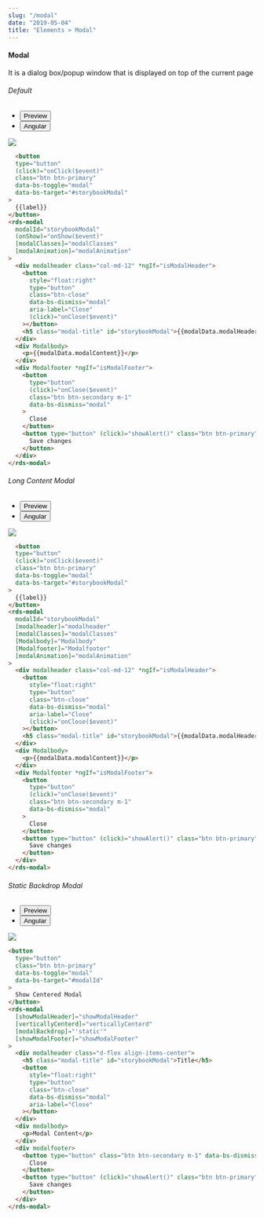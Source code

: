 ```yaml
---
slug: "/modal"
date: "2019-05-04"
title: "Elements > Modal"
---
```

<!-- CSS only -->
<link href="https://cdn.jsdelivr.net/npm/bootstrap@5.1.3/dist/css/bootstrap.min.css" rel="stylesheet" integrity="sha384-1BmE4kWBq78iYhFldvKuhfTAU6auU8tT94WrHftjDbrCEXSU1oBoqyl2QvZ6jIW3" crossorigin="anonymous">
<link rel="stylesheet" href="../assets/css/style-elements.css">

  
 

<link rel="stylesheet" href="../assets/css/main.css">

#### Modal
  
<p class="">It is a dialog box/popup window that is displayed on top of the current page</p>

<section class="py-4">
    <h6>Default</h6>
    <div class="py-3">
      <div class="cust-tabs">
        <ul class="nav nav-tabs" id="myTab" role="tablist">
          <li class="nav-item" role="presentation">
            <button class="nav-link active" id="PreviewBasic-tab" data-bs-toggle="tab" data-bs-target="#PreviewBasic" type="button" role="tab" aria-controls="PreviewBasic" aria-selected="true">Preview </button>
          </li>
          <li class="nav-item" role="presentation">
            <button class="nav-link" id="AngularBasic-tab" data-bs-toggle="tab" data-bs-target="#AngularBasic" type="button" role="tab" aria-controls="AngularBasic" aria-selec0ted="false"><i class="bi bi-code-slash" style="font-size:1.0rem"></i>Angular</button>
          </li>
        </ul>
      </div>
      <div class="tab-content card border" id="myTabContent">
        <div class="tab-pane fade show active" id="PreviewBasic" role="tabpanel" aria-labelledby="PreviewBasic-tab">
         <div class="contents  p-5">
              <div class="row">
               <div class="col-md-12">
                  <img src="/images/modal-default.png" class="img-fluid w-100">
               </div>               
              </div>
                       
  </div>
        </div>
        <div class="tab-pane fade show" id="AngularBasic" role="tabpanel" aria-labelledby="AngularBasic-tab">
          <div class="contents bg-code">
<div class="row m-0">

```html
  <button
  type="button"
  (click)="onClick($event)"
  class="btn btn-primary"
  data-bs-toggle="modal"
  data-bs-target="#storybookModal"
>
  {{label}}
</button>
<rds-modal
  modalId="storybookModal"
  (onShow)="onShow($event)"
  [modalClasses]="modalClasses"
  [modalAnimation]="modalAnimation"
>
  <div modalheader class="col-md-12" *ngIf="isModalHeader">
    <button
      style="float:right"
      type="button"
      class="btn-close"
      data-bs-dismiss="modal"
      aria-label="Close"
      (click)="onClose($event)"
    ></button>
    <h5 class="modal-title" id="storybookModal">{{modalData.modalHeader}}</h5>
  </div>
  <div Modalbody>
    <p>{{modalData.modalContent}}</p>
  </div>
  <div Modalfooter *ngIf="isModalFooter">
    <button
      type="button"
      (click)="onClose($event)"
      class="btn btn-secondary m-1"
      data-bs-dismiss="modal"
    >
      Close
    </button>
    <button type="button" (click)="showAlert()" class="btn btn-primary">
      Save changes
    </button>
  </div>
</rds-modal>
```
</div>
</div>
  </div>
        </div>
      </div>
    </div>
  </section>
   
<!-- Long Content Modal -->

<section class="py-4">
    <h6>Long Content Modal</h6>
    <div class="py-3">
      <div class="cust-tabs">
        <ul class="nav nav-tabs" id="myTab" role="tablist">
          <li class="nav-item" role="presentation">
            <button class="nav-link active" id="PreviewBasic-tab1" data-bs-toggle="tab" data-bs-target="#PreviewBasic1" type="button" role="tab" aria-controls="PreviewBasic" aria-selected="true">Preview </button>
          </li>
          <li class="nav-item" role="presentation">
            <button class="nav-link" id="AngularBasic-tab1" data-bs-toggle="tab" data-bs-target="#AngularBasic1" type="button" role="tab" aria-controls="AngularBasic" aria-selec0ted="false"><i class="bi bi-code-slash" style="font-size:1.0rem"></i>Angular</button>
          </li>
        </ul>
      </div>
      <div class="tab-content card border" id="myTabContent">
        <div class="tab-pane fade show active" id="PreviewBasic1" role="tabpanel" aria-labelledby="PreviewBasic-tab1">
         <div class="contents  p-5">
              <div class="row">
                 <div class="col-md-12">
                     <img src="/images/modal-long-content.png" class="img-fuild w-50">
                </div>              
              </div>
                       
  </div>
        </div>
        <div class="tab-pane fade show" id="AngularBasic1" role="tabpanel" aria-labelledby="AngularBasic-tab1">
          <div class="contents bg-code">
<div class="row m-0">

```html
  <button
  type="button"
  (click)="onClick($event)"
  class="btn btn-primary"
  data-bs-toggle="modal"
  data-bs-target="#storybookModal"
>
  {{label}}
</button>
<rds-modal
  modalId="storybookModal"
  [modalheader]="modalheader"
  [modalClasses]="modalClasses"
  [Modalbody]="Modalbody"
  [Modalfooter]="Modalfooter"
  [modalAnimation]="modalAnimation"
>
  <div modalheader class="col-md-12" *ngIf="isModalHeader">
    <button
      style="float:right"
      type="button"
      class="btn-close"
      data-bs-dismiss="modal"
      aria-label="Close"
      (click)="onClose($event)"
    ></button>
    <h5 class="modal-title" id="storybookModal">{{modalData.modalHeader}}</h5>
  </div>
  <div Modalbody>
    <p>{{modalData.modalContent}}</p>
  </div>
  <div Modalfooter *ngIf="isModalFooter">
    <button
      type="button"
      (click)="onClose($event)"
      class="btn btn-secondary m-1"
      data-bs-dismiss="modal"
    >
      Close
    </button>
    <button type="button" (click)="showAlert()" class="btn btn-primary">
      Save changes
    </button>
  </div>
</rds-modal>
```
</div>
</div>
  </div>
        </div>
      </div>
    </div>
  </section>

<!-- Static Backdrop Modal -->

<section class="py-4">
    <h6>Static Backdrop Modal</h6>
    <div class="py-3">
      <div class="cust-tabs">
        <ul class="nav nav-tabs" id="myTab" role="tablist">
          <li class="nav-item" role="presentation">
            <button class="nav-link active" id="PreviewVertical-tab2" data-bs-toggle="tab" data-bs-target="#PreviewVertical" type="button" role="tab" aria-controls="PreviewVertical" aria-selected="true">Preview </button>
          </li>
          <li class="nav-item" role="presentation">
            <button class="nav-link" id="AngularVertical-tab2" data-bs-toggle="tab" data-bs-target="#AngularVertical" type="button" role="tab" aria-controls="AngularVertical" aria-selec0ted="false"><i class="bi bi-code-slash" style="font-size:1.0rem"></i>Angular</button>
          </li>
        </ul>
      </div>
      <div class="tab-content card border" id="myTabContent">
        <div class="tab-pane fade show active" id="PreviewVertical" role="tabpanel" aria-labelledby="PreviewVertical-tab2">
         <div class="contents  p-5">
              <div class="row">
               <div class="col-md-12">
                  <img src="/images/modal-vertically-aligned.png" class="img-fuild w-50">
               </div>               
              </div>
                       
  </div>
        </div>
        <div class="tab-pane fade show" id="AngularVertical" role="tabpanel" aria-labelledby="AngularVertical-tab2">
          <div class="contents bg-code">
<div class="row m-0">

```html
<button
  type="button"
  class="btn btn-primary"
  data-bs-toggle="modal"
  data-bs-target="#modalId"
>
  Show Centered Modal
</button>
<rds-modal
  [showModalHeader]="showModalHeader"
  [verticallyCenterd]="verticallyCenterd"
  [modalBackdrop]="'static'"
  [showModalFooter]="showModalFooter"
>
  <div modalheader class="d-flex align-items-center">
    <h5 class="modal-title" id="storybookModal">Title</h5>
    <button
      style="float:right"
      type="button"
      class="btn-close"
      data-bs-dismiss="modal"
      aria-label="Close"
    ></button>
  </div>
  <div modalbody>
    <p>Modal Content</p>
  </div>
  <div modalfooter>
    <button type="button" class="btn btn-secondary m-1" data-bs-dismiss="modal">
      Close
    </button>
    <button type="button" (click)="showAlert()" class="btn btn-primary">
      Save changes
    </button>
  </div>
</rds-modal>
 
```
</div>
</div>
  </div>
        </div>
      </div>
    </div>
  </section>

